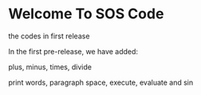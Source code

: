 # Welcome To SOS Code

the codes in first release

In the first pre-release, we have added:

plus, minus, times, divide

print words, paragraph space, execute, evaluate and sin
